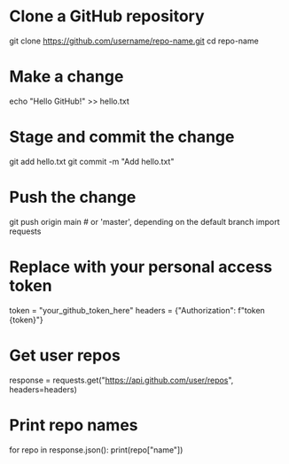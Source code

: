 # Clone a GitHub repository
git clone https://github.com/username/repo-name.git
cd repo-name

# Make a change
echo "Hello GitHub!" >> hello.txt

# Stage and commit the change
git add hello.txt
git commit -m "Add hello.txt"

# Push the change
git push origin main  # or 'master', depending on the default branch
import requests

# Replace with your personal access token
token = "your_github_token_here"
headers = {"Authorization": f"token {token}"}

# Get user repos
response = requests.get("https://api.github.com/user/repos", headers=headers)

# Print repo names
for repo in response.json():
    print(repo["name"])
